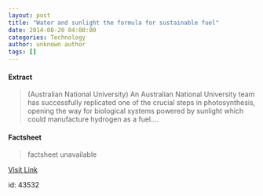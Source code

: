 ```yaml
---
layout: post
title: "Water and sunlight the formula for sustainable fuel"
date: 2014-08-20 04:00:00
categories: Technology
author: unknown author
tags: []
---
```



#### Extract
>(Australian National University) An Australian National University team has successfully replicated one of the crucial steps in photosynthesis, opening the way for biological systems powered by sunlight which could manufacture hydrogen as a fuel....

#### Factsheet
>factsheet unavailable

[Visit Link](http://www.eurekalert.org/pub_releases/2014-08/anu-was082014.php)

id:   43532


